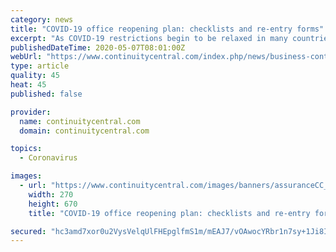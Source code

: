 ```yaml
---
category: news
title: "COVID-19 office reopening plan: checklists and re-entry forms"
excerpt: "As COVID-19 restrictions begin to be relaxed in many countries around the world, organizations are starting to think about when and how to restart operations. To assist Continuity Central readers in this area, Raymond-Cox Consulting, LLC, has provided a useful resource for organizations to use as they consider when and how to reopen their ..."
publishedDateTime: 2020-05-07T08:01:00Z
webUrl: "https://www.continuitycentral.com/index.php/news/business-continuity-news/5118-covid-19-office-reopening-plan-checklists-and-re-entry-forms"
type: article
quality: 45
heat: 45
published: false

provider:
  name: continuitycentral.com
  domain: continuitycentral.com

topics:
  - Coronavirus

images:
  - url: "https://www.continuitycentral.com/images/banners/assuranceCC_video_650.jpg"
    width: 270
    height: 670
    title: "COVID-19 office reopening plan: checklists and re-entry forms"

secured: "hc3amd7xor0u2VysVelqUlFHEpglfmS1m/mEAJ7/vOAwocYRbr1n7sy+1Ji8IXQ+hFF0ZAaS09fZvDZIiBh1BI9vv1jeGutoO1u/Of+vb129dHrjJ61dDffQBHxTszP0+xeIGI6oL+ySleRmGxyfOx5bxuH8nMmVPLBuXwevlgkt60q/YHoAYZzneEvIWANzzojnsQHiUwDq/NGFQrouhP26UK1anv4skoXHZnDRKk0m4e7Jji+Q/dpFvbajwSOLDZR5VCKZQxkx7hrsjaXezofr1R9MsygHF4BkcviUj0VQjQa4Gr7LDPUB+mY/3Mt5;4Jsmc5MIREdsctaAD86ucw=="
---
```



